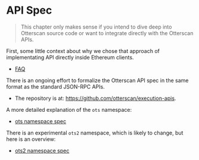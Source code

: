 # API Spec

> This chapter only makes sense if you intend to dive deep into Otterscan source code or want to integrate directly with the Otterscan APIs.

First, some little context about why we chose that approach of implementating API directly inside Ethereum clients.

- [FAQ](./faq.md)

There is an ongoing effort to formalize the Otterscan API spec in the same format as the standard JSON-RPC APIs.

- The repository is at: <https://github.com/otterscan/execution-apis>.

A more detailed explanation of the `ots` namespace:

- [ots namespace spec](./ots-api.md)

There is an experimental `ots2` namespace, which is likely to change, but here is an overview:

- [ots2 namespace spec](./ots2-api.md)
